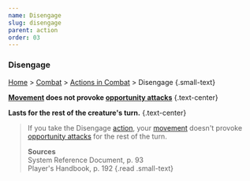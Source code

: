 ```yaml
---
name: Disengage
slug: disengage
parent: action
order: 03
---
```

### Disengage
[Home](dm-operations-center) > [Combat](combat) > [Actions in Combat](actions-in-combat) > Disengage {.small-text}

**[Movement](movement) does not provoke [opportunity attacks](opportunity-attacks)** {.text-center}

**Lasts for the rest of the creature's turn.** {.text-center}

> If you take the Disengage [action](action), your [movement](movement) doesn't provoke [opportunity attacks](opportunity-attack) for the rest of the turn.
>
> **Sources** <br/>
> System Reference Document, p. 93<br/>
> Player's Handbook, p. 192
{.read .small-text}